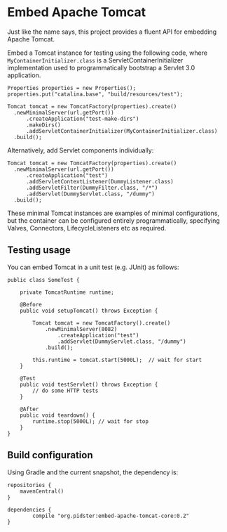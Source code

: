 # Embed Apache Tomcat

Just like the name says, this project provides a fluent API for embedding Apache Tomcat.

Embed a Tomcat instance for testing using the following code, where `MyContainerInitializer.class` is a ServletContainerInitializer implementation used to programmatically bootstrap a Servlet 3.0 application.

    Properties properties = new Properties();
    properties.put("catalina.base", "build/resources/test");

    Tomcat tomcat = new TomcatFactory(properties).create()
      .newMinimalServer(url.getPort())
          .createApplication("test-make-dirs")
          .makeDirs()
          .addServletContainerInitializer(MyContainerInitializer.class)
      .build();

Alternatively, add Servlet components individually:
        
    Tomcat tomcat = new TomcatFactory(properties).create()
      .newMinimalServer(url.getPort())
          .createApplication("test")
          .addServletContextListener(DummyListener.class)
          .addServletFilter(DummyFilter.class, "/*")
          .addServlet(DummyServlet.class, "/dummy")
      .build();

These minimal Tomcat instances are examples of minimal configurations, but the container can be configured entirely programmatically, specifying Valves, Connectors, LifecycleListeners etc as required.

## Testing usage

You can embed Tomcat in a unit test (e.g. JUnit) as follows:

    public class SomeTest {

        private TomcatRuntime runtime;

        @Before
        public void setupTomcat() throws Exception {

            Tomcat tomcat = new TomcatFactory().create()
                .newMinimalServer(8082)
                    .createApplication("test")
                    .addServlet(DummyServlet.class, "/dummy")
                .build();

            this.runtime = tomcat.start(5000L);  // wait for start
        }

        @Test
        public void testServlet() throws Exception {
        	// do some HTTP tests
        }

        @After
        public void teardown() {
            runtime.stop(5000L); // wait for stop
        }
    }


## Build configuration

Using Gradle and the current snapshot, the dependency is:

    repositories {
        mavenCentral()
    }

    dependencies {
		    compile "org.pidster:embed-apache-tomcat-core:0.2"
    }


